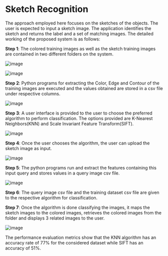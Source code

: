 # Sketch Recognition

The approach employed here focuses on the sketches of the objects. The user is expected to input a sketch image. The application identifies the sketch and returns the label and a set of matching images. The detailed working of the proposed system is as follows:

**Step 1**: The colored training images as well as the sketch training images are contained in two different folders on the system.

![image](https://user-images.githubusercontent.com/38344621/146685242-7d8cbb9a-32c3-452a-8ee0-95d32089c632.png)

![image](https://user-images.githubusercontent.com/38344621/146685265-e7d84e23-60c5-43a2-af8d-5a9fdfe41951.png)

**Step 2**: Python programs for extracting the Color, Edge and Contour of the training images are executed and the values obtained are stored in a csv file under respective columns.

![image](https://user-images.githubusercontent.com/38344621/146685282-a2ae9c5e-78ab-40de-b645-3fdcc7e54fcb.png)

**Step 3**: A user interface is provided to the user to choose the preferred algorithm to perform classification. The options provided are K-Nearest 
Neighbors(KNN) and Scale Invariant Feature Transform(SIFT).

![image](https://user-images.githubusercontent.com/38344621/146685315-c7bd71a1-72a3-4019-b4c8-53c705807861.png)

**Step 4**: Once the user chooses the algorithm, the user can upload the sketch image as input.

![image](https://user-images.githubusercontent.com/38344621/146685336-73c18d11-77db-4a88-8b60-8d34ba0883ed.png)

**Step 5**: The python programs run and extract the features containing this input query and stores values in a query image csv file.

![image](https://user-images.githubusercontent.com/38344621/146685348-e208e2bc-32f2-46f8-9f00-5b2d670ff8eb.png)

**Step 6**: The query image csv file and the training dataset csv file are given to the respective algorithm for classification.

**Step 7**: Once the algorithm is done classifying the images, it maps the sketch images to the colored images, retrieves the colored images from the folder and displays 3 related images to the user.

![image](https://user-images.githubusercontent.com/38344621/146685367-8b8e96d3-d5cf-45a3-bbb7-bc5745c0c30d.png)

The performance evaluation metrics show that the KNN algorithm has an accuracy rate of 77% for the considered dataset while SIFT has an accuracy of 51%.
